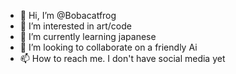 - 👋 Hi, I’m @Bobacatfrog
- 👀 I’m interested in art/code
- 🌱 I’m currently learning japanese
- 💞️ I’m looking to collaborate on a friendly Ai
- 📫 How to reach me. I don't have social media yet

<!---
Bobacatfrog/Bobacatfrog is a ✨ special ✨ repository because its `README.md` (this file) appears on your GitHub profile.
You can click the Preview link to take a look at your changes.
--->
